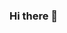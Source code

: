 ### Hi there 👋

<!--
**Scholar618/Scholar618** is a ✨ _special_ ✨ repository because its `README.md` (this file) appears on your GitHub profile.

Here are some ideas to get you started:
![Scholar618's GitHub stats](https://github-readme-stats.vercel.app/api?username=Schoalr618)
- 🔭 I’m currently working on ...
- 🌱 I’m currently learning ...
- 👯 I’m looking to collaborate on ...
- 🤔 I’m looking for help with ...
- 💬 Ask me about ...
- 📫 How to reach me: ...
- 😄 Pronouns: ...
- ⚡ Fun fact: ...
-->
